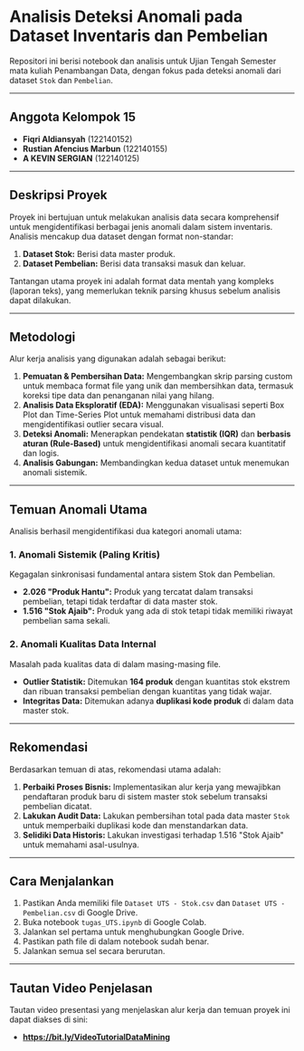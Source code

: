 # Analisis Deteksi Anomali pada Dataset Inventaris dan Pembelian

Repositori ini berisi notebook dan analisis untuk Ujian Tengah Semester mata kuliah Penambangan Data, dengan fokus pada deteksi anomali dari dataset `Stok` dan `Pembelian`.

---
## Anggota Kelompok 15
* **Fiqri Aldiansyah** (122140152)
* **Rustian Afencius Marbun** (122140155)
* **A KEVIN SERGIAN** (122140125)

---
## Deskripsi Proyek

Proyek ini bertujuan untuk melakukan analisis data secara komprehensif untuk mengidentifikasi berbagai jenis anomali dalam sistem inventaris. Analisis mencakup dua dataset dengan format non-standar:
1.  **Dataset Stok:** Berisi data master produk.
2.  **Dataset Pembelian:** Berisi data transaksi masuk dan keluar.

Tantangan utama proyek ini adalah format data mentah yang kompleks (laporan teks), yang memerlukan teknik parsing khusus sebelum analisis dapat dilakukan.

---
## Metodologi

Alur kerja analisis yang digunakan adalah sebagai berikut:
1.  **Pemuatan & Pembersihan Data:** Mengembangkan skrip parsing custom untuk membaca format file yang unik dan membersihkan data, termasuk koreksi tipe data dan penanganan nilai yang hilang.
2.  **Analisis Data Eksploratif (EDA):** Menggunakan visualisasi seperti Box Plot dan Time-Series Plot untuk memahami distribusi data dan mengidentifikasi outlier secara visual.
3.  **Deteksi Anomali:** Menerapkan pendekatan **statistik (IQR)** dan **berbasis aturan (Rule-Based)** untuk mengidentifikasi anomali secara kuantitatif dan logis.
4.  **Analisis Gabungan:** Membandingkan kedua dataset untuk menemukan anomali sistemik.

---
## Temuan Anomali Utama

Analisis berhasil mengidentifikasi dua kategori anomali utama:

### 1. Anomali Sistemik (Paling Kritis)
Kegagalan sinkronisasi fundamental antara sistem Stok dan Pembelian.
* **2.026 "Produk Hantu":** Produk yang tercatat dalam transaksi pembelian, tetapi tidak terdaftar di data master stok.
* **1.516 "Stok Ajaib":** Produk yang ada di stok tetapi tidak memiliki riwayat pembelian sama sekali.

### 2. Anomali Kualitas Data Internal
Masalah pada kualitas data di dalam masing-masing file.
* **Outlier Statistik:** Ditemukan **164 produk** dengan kuantitas stok ekstrem dan ribuan transaksi pembelian dengan kuantitas yang tidak wajar.
* **Integritas Data:** Ditemukan adanya **duplikasi kode produk** di dalam data master stok.

---
## Rekomendasi

Berdasarkan temuan di atas, rekomendasi utama adalah:
1.  **Perbaiki Proses Bisnis:** Implementasikan alur kerja yang mewajibkan pendaftaran produk baru di sistem master stok sebelum transaksi pembelian dicatat.
2.  **Lakukan Audit Data:** Lakukan pembersihan total pada data master `Stok` untuk memperbaiki duplikasi kode dan menstandarkan data.
3.  **Selidiki Data Historis:** Lakukan investigasi terhadap 1.516 "Stok Ajaib" untuk memahami asal-usulnya.

---
## Cara Menjalankan
1.  Pastikan Anda memiliki file `Dataset UTS - Stok.csv` dan `Dataset UTS - Pembelian.csv` di Google Drive.
2.  Buka notebook `tugas_UTS.ipynb` di Google Colab.
3.  Jalankan sel pertama untuk menghubungkan Google Drive.
4.  Pastikan path file di dalam notebook sudah benar.
5.  Jalankan semua sel secara berurutan.

---
## Tautan Video Penjelasan
Tautan video presentasi yang menjelaskan alur kerja dan temuan proyek ini dapat diakses di sini:
* **https://bit.ly/VideoTutorialDataMining**
